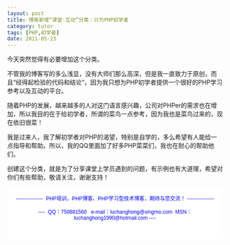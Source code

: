 ```yaml
---
layout: post
title: 博客新增“课堂·互动”分类：只为PHP初学者
category: tutor
tags: [PHP,初学者]
date: 2011-05-23
---
```

<p>今天突然觉得有必要增加这个分类。</p>
<p>不管我的博客写的多么浅显，没有大师们那么高深，但是我一直致力于原创，而且&ldquo;经得起检验的代码和结论&rdquo;，因为我只想为PHP初学者提供一个很好的PHP学习参考以及互动的平台。</p>
<p>随着PHP的发展，越来越多的人对这门语言感兴趣，公司对PHPer的需求也在增加，所以我目的在于给初学者，所谓的菜鸟一点参考，因为我也是菜鸟过来的，现在依旧很菜！</p>
<p>我是过来人，我了解初学者对PHP的渴望，特别是自学的，多么希望有人能给一点指导和帮助。所以，我的QQ里面加了好多PHP菜菜们，我也在耐心的帮助他们。</p>
<p>创建这个分类，就是为了分享课堂上学员遇到的问题，有示例也有大道理，希望对你们有些帮助，敬请关注，谢谢支持！</p>
<div style="background-color: rgb(255, 255, 255); padding-top: 5px; padding-right: 5px; padding-bottom: 5px; padding-left: 5px; margin-top: 0px; margin-right: 0px; margin-bottom: 0px; margin-left: 0px; font-family: Arial, Verdana, sans-serif; font-size: 12px; ">
<p style="text-align: center;"><span style="color: rgb(0, 0, 255);">----------------&nbsp; PHP培训，PHP博客、PHP学习型技术博客，期待与您交流！ ----------------<br />
<br />
----&nbsp; QQ：750881560&nbsp;&nbsp; e-mail：luchanghong@xingmo.com&nbsp; MSN：luchanghong1990@hotmail.com ----</span></p>
<p style="text-align: center;">&nbsp;</p>
</div>
